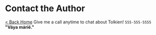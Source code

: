 # Contact the Author

[< Back Home](/) Give me a call anytime to chat about Tolkien! `555-555-5555` **"Váya márië."**
